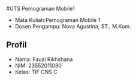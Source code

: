 #UTS Pemograman Mobile1 
<ul>
  <li>Mata Kuliah:Pemograman Mobile 1 </li>
  <li>Dosen Pengampu: Nova Agustina, ST., M.Kom.</li>
</ul>

## Profil
<ul>
  <li>Nama: Fauzi Rikhshana</li>
  <li>NIM: 23552011030</li>
  <li>Kelas: TIF CNS C</li>
</ul>
